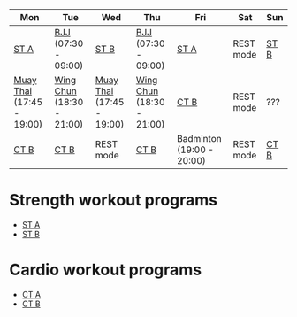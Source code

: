 | Mon | Tue | Wed | Thu | Fri | Sat | Sun |
|---|---|---|---|---|---|---|
| [ST A](https://github.com/mobsikx/workout/blob/master/Full-A.md) | [BJJ](https://www.lannagym.cz/rozvrh/) (07:30 - 09:00) | [ST B](https://github.com/mobsikx/workout/blob/master/Full-B.md) | [BJJ](https://www.lannagym.cz/rozvrh/) (07:30 - 09:00) | [ST A](https://github.com/mobsikx/workout/blob/master/Full-A.md) | REST mode | [ST B](https://github.com/mobsikx/workout/blob/master/Full-B.md) |
| [Muay Thai](https://www.lannagym.cz/rozvrh/) (17:45 - 19:00) | [Wing Chun](https://www.wingchunpraha.cz) (18:30 - 21:00) | [Muay Thai](https://www.lannagym.cz/rozvrh/) (17:45 - 19:00) | [Wing Chun](https://www.wingchunpraha.cz) (18:30 - 21:00) | [CT B](https://github.com/mobsikx/workout/blob/master/Cardio-Endurance.md) | REST mode | ??? |
| [CT B](https://github.com/mobsikx/workout/blob/master/Cardio-Endurance.md) | [CT B](https://github.com/mobsikx/workout/blob/master/Cardio-Endurance.md) | REST mode | [CT B](https://github.com/mobsikx/workout/blob/master/Cardio-Endurance.md) | Badminton (19:00 - 20:00) | REST mode | [CT B](https://github.com/mobsikx/workout/blob/master/Cardio-Endurance.md) |

# Strength workout programs
* [ST A](https://github.com/mobsikx/workout/blob/master/Full-A.md)
* [ST B](https://github.com/mobsikx/workout/blob/master/Full-B.md)

# Cardio workout programs
* [CT A](https://github.com/mobsikx/workout/blob/master/Cardio-Explosive.md)
* [CT B](https://github.com/mobsikx/workout/blob/master/Cardio-Endurance.md)
